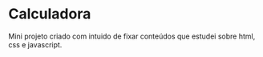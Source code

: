 # Calculadora

Mini projeto criado com intuido de fixar conteúdos que estudei sobre html, css e javascript.
